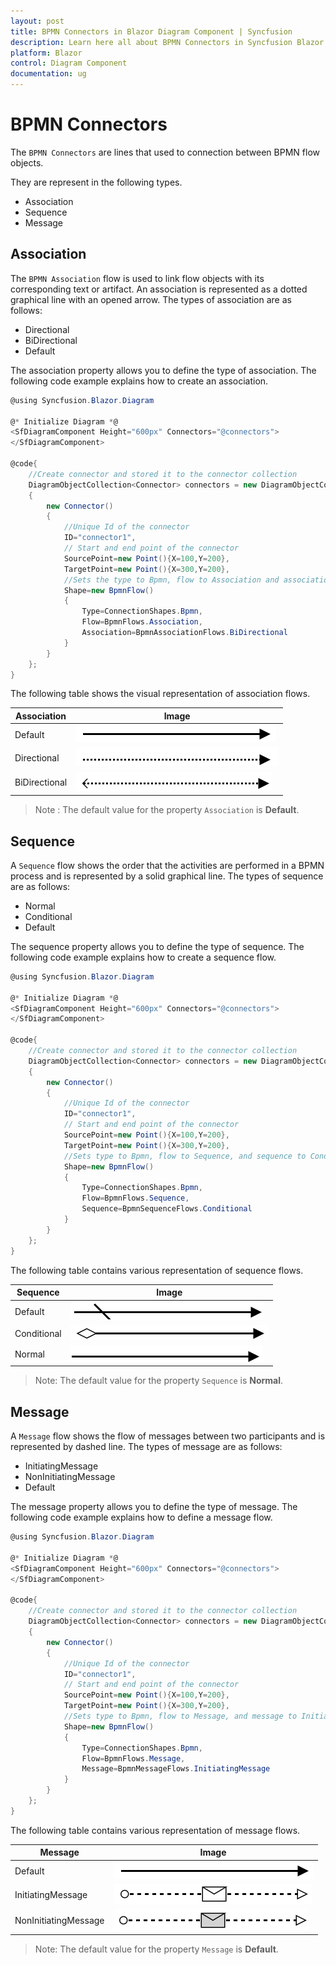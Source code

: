 ```yaml
---
layout: post
title: BPMN Connectors in Blazor Diagram Component | Syncfusion
description: Learn here all about BPMN Connectors in Syncfusion Blazor Diagram component and more.
platform: Blazor
control: Diagram Component
documentation: ug
---
```


# BPMN Connectors

The `BPMN Connectors` are lines that used to connection between BPMN flow objects.

They are represent in the following types.
* Association
* Sequence
* Message

## Association

The `BPMN Association` flow is used to link flow objects with its corresponding text or artifact. An association is represented as a dotted graphical line with an opened arrow. The types of association are as follows:

* Directional
* BiDirectional
* Default

The association property allows you to define the type of association. The following code example explains how to create an association.

```csharp
@using Syncfusion.Blazor.Diagram

@* Initialize Diagram *@
<SfDiagramComponent Height="600px" Connectors="@connectors">
</SfDiagramComponent>

@code{
    //Create connector and stored it to the connector collection
    DiagramObjectCollection<Connector> connectors = new DiagramObjectCollection<Connector>()
    {
        new Connector()
        {
            //Unique Id of the connector
            ID="connector1",
            // Start and end point of the connector
            SourcePoint=new Point(){X=100,Y=200},
            TargetPoint=new Point(){X=300,Y=200},
            //Sets the type to Bpmn, flow to Association and association to bidirectional
            Shape=new BpmnFlow()
            {
                Type=ConnectionShapes.Bpmn,
                Flow=BpmnFlows.Association,
                Association=BpmnAssociationFlows.BiDirectional
            }
        }
    };
}
```

The following table shows the visual representation of association flows.

| Association | Image |
| -------- | -------- |
| Default | ![Default BPMN FlowShapes](../images/Default1.png) |
| Directional | ![Directional BPMN FlowShapes](../images/Directional1.png) |
| BiDirectional | ![BiDirectional BPMN FlowShapes](../images/BiDirectional.png) |

>Note : The default value for the property `Association` is **Default**.

## Sequence

A `Sequence` flow shows the order that the activities are performed in a BPMN process and is represented by a solid graphical line. The types of sequence are as follows:

* Normal
* Conditional
* Default

The sequence property allows you to define the type of sequence. The following code example explains how to create a sequence flow.

```csharp
@using Syncfusion.Blazor.Diagram

@* Initialize Diagram *@
<SfDiagramComponent Height="600px" Connectors="@connectors">
</SfDiagramComponent>

@code{
    //Create connector and stored it to the connector collection
    DiagramObjectCollection<Connector> connectors = new DiagramObjectCollection<Connector>()
    {
        new Connector()
        {
            //Unique Id of the connector
            ID="connector1",
            // Start and end point of the connector
            SourcePoint=new Point(){X=100,Y=200},
            TargetPoint=new Point(){X=300,Y=200},
            //Sets type to Bpmn, flow to Sequence, and sequence to Conditional
            Shape=new BpmnFlow()
            {
                Type=ConnectionShapes.Bpmn,
                Flow=BpmnFlows.Sequence,
                Sequence=BpmnSequenceFlows.Conditional
            }
        }
    };
}
```

The following table contains various representation of sequence flows.

| Sequence | Image |
| -------- | -------- |
| Default | ![Default Sequence BPMN Shpae](../images/Default2.png) |
| Conditional | ![Conditional Sequence BPMN Shpae](../images/Conditional.png) |
| Normal | ![Normal Sequence BPMN Shpae](../images/Normal.png) |

> Note: The default value for the property `Sequence` is **Normal**.

## Message

A `Message` flow shows the flow of messages between two participants and is represented by dashed line. The types of message are as follows:

* InitiatingMessage
* NonInitiatingMessage
* Default

The message property allows you to define the type of message. The following code example explains how to define a message flow.

```csharp
@using Syncfusion.Blazor.Diagram

@* Initialize Diagram *@
<SfDiagramComponent Height="600px" Connectors="@connectors">
</SfDiagramComponent>

@code{
    //Create connector and stored it to the connector collection
    DiagramObjectCollection<Connector> connectors = new DiagramObjectCollection<Connector>()
    {
        new Connector()
        {
            //Unique Id of the connector
            ID="connector1",
            // Start and end point of the connector
            SourcePoint=new Point(){X=100,Y=200},
            TargetPoint=new Point(){X=300,Y=200},
            //Sets type to Bpmn, flow to Message, and message to InitiatingMessage
            Shape=new BpmnFlow()
            {
                Type=ConnectionShapes.Bpmn,
                Flow=BpmnFlows.Message,
                Message=BpmnMessageFlows.InitiatingMessage
            }
        }
    };
}
```

The following table contains various representation of message flows.

| Message | Image |
| -------- | -------- |
| Default | ![Default Message BPMN Shape](../images/Default1.png) |
| InitiatingMessage | ![InitiatingMessage Message BPMN Shape](../images/IMessage.png) |
| NonInitiatingMessage | ![NonInitiatingMessage Message BPMN Shape](../images/NIMessage.png) |

>Note: The default value for the property `Message` is **Default**.
